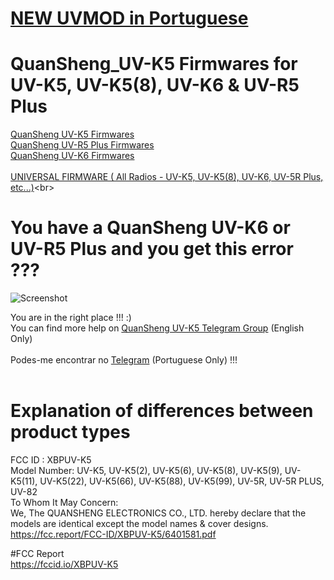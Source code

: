 # [NEW UVMOD in Portuguese](https://uvmod.meshtastic.pt/)

# QuanSheng_UV-K5 Firmwares for UV-K5, UV-K5(8), UV-K6 & UV-R5 Plus

[QuanSheng UV-K5 Firmwares](https://github.com/spm81/Quansheng_UV-K5/tree/main/Firmware/UV-K5)<br>
[QuanSheng UV-R5 Plus Firmwares](https://github.com/spm81/Quansheng_UV-K5/tree/main/Firmware/UV-5R%20Plus)<br>
[QuanSheng UV-K6 Firmwares](https://github.com/spm81/Quansheng_UV-K5/tree/main/Firmware/UV-K6)<br><br>
[UNIVERSAL FIRMWARE ( All Radios - UV-K5, UV-K5(8), UV-K6, UV-5R Plus, etc...)](https://github.com/spm81/Quansheng_UV-K5/tree/main/Firmware/UNIVERSAL%20FIRMWARE%20(%20All%20Radios%20-%20UV-K5%2C%20UV-K5(8)%2C%20UV-K6%2C%20UV-5R%20Plus%2C%20etc...))<br>

# You have a QuanSheng UV-K6 or UV-R5 Plus and you get this error ???
![Screenshot](https://raw.githubusercontent.com/spm81/Quansheng_UV-K5/main/photos/fwerror.jpg)

You are in the right place !!! :) <br>
You can find more help on [QuanSheng UV-K5 Telegram Group](https://t.me/quansheng_uvk5_en) (English Only)<br><br>
Podes-me encontrar no [Telegram](https://t.me/PMR446PT) (Portuguese Only) !!!<br><br>

# Explanation of differences between product types
FCC ID : XBPUV-K5<br>
Model Number: UV-K5, UV-K5(2), UV-K5(6), UV-K5(8), UV-K5(9), UV-K5(11),
UV-K5(22), UV-K5(66), UV-K5(88), UV-K5(99), UV-5R, UV-5R PLUS, UV-82<br>
To Whom It May Concern:<br>
We, The QUANSHENG ELECTRONICS CO., LTD. hereby declare that the models are
identical except the model names & cover designs.
https://fcc.report/FCC-ID/XBPUV-K5/6401581.pdf

#FCC Report <br>
https://fccid.io/XBPUV-K5

